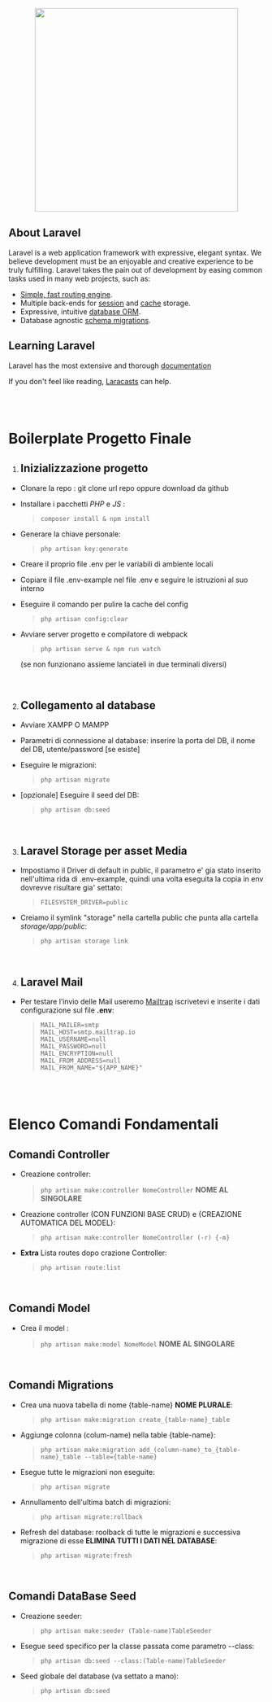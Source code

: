 <p align="center"><a href="https://laravel.com" target="_blank"><img src="https://raw.githubusercontent.com/laravel/art/master/logo-lockup/5%20SVG/2%20CMYK/1%20Full%20Color/laravel-logolockup-cmyk-red.svg" width="400"></a></p>

## About Laravel

Laravel is a web application framework with expressive, elegant syntax. We believe development must be an enjoyable and creative experience to be truly fulfilling. Laravel takes the pain out of development by easing common tasks used in many web projects, such as:

-   [Simple, fast routing engine](https://laravel.com/docs/routing).
-   Multiple back-ends for [session](https://laravel.com/docs/session) and [cache](https://laravel.com/docs/cache) storage.
-   Expressive, intuitive [database ORM](https://laravel.com/docs/eloquent).
-   Database agnostic [schema migrations](https://laravel.com/docs/migrations).

## Learning Laravel

Laravel has the most extensive and thorough [documentation](https://laravel.com/docs)

If you don't feel like reading, [Laracasts](https://laracasts.com) can help.

<br/>
<br/>

# Boilerplate Progetto Finale

1. ## Inizializzazione progetto

-   Clonare la repo : git clone url repo oppure download da github
-   Installare i pacchetti _PHP_ e _JS_ :
    > `composer install & npm install`
-   Generare la chiave personale:
    > `php artisan key:generate`
-   Creare il proprio file .env per le variabili di ambiente locali
-   Copiare il file .env-example nel file .env e seguire le istruzioni al suo interno
-   Eseguire il comando per pulire la cache del config

    > `php artisan config:clear`

-   Avviare server progetto e compilatore di webpack

    > `php artisan serve & npm run watch`

    (se non funzionano assieme lanciateli in due terminali diversi)

<br>

2. ## Collegamento al database

-   Avviare XAMPP O MAMPP
-   Parametri di connessione al database:
    inserire la porta del DB, il nome del DB, utente/password [se esiste]
-   Eseguire le migrazioni:
    > `php artisan migrate`
-   [opzionale] Eseguire il seed del DB:

    > `php artisan db:seed`

<br>

<!-- 3. ## Laravel Authentication [Laravel 7.0]

<br>

-   Installare laravel/ui:
    > `composer require laravel/ui:^2.4`
-   Creiamo lo **scaffolding auth con vue**:

    > `php artisan ui vue --auth`

     <br> -->

3. ## Laravel Storage per asset Media

-   Impostiamo il Driver di default in public, il parametro e' gia stato inserito nell'ultima rida di .env-example, quindi una volta eseguita la copia in env dovrevve risultare gia' settato:
    > `FILESYSTEM_DRIVER=public`
-   Creiamo il symlink "storage" nella cartella public che punta alla cartella _storage/app/public_:

    > `php artisan storage link`

<br>

4. ## Laravel Mail

<!-- -   Per drivers API based come mailgun utilizziamo la libreria guzzle:
    > `composer require guzzlehttp/guzzle` -->

-   Per testare l’invio delle Mail useremo [Mailtrap](https://Mailtrap.io) iscrivetevi e inserite i dati configurazione sul file **.env**:
    <br>
    > `MAIL_MAILER=smtp` <br> `MAIL_HOST=smtp.mailtrap.io` <br> `MAIL_USERNAME=null`<br> `MAIL_PASSWORD=null` <br> `MAIL_ENCRYPTION=null` <br> `MAIL_FROM_ADDRESS=null` <br> `MAIL_FROM_NAME="${APP_NAME}"`

<br>
<br>

# Elenco Comandi Fondamentali

## Comandi Controller

-   Creazione controller:
    > `php artisan make:controller NomeController` **NOME AL SINGOLARE**
-   Creazione controller (CON FUNZIONI BASE CRUD) e {CREAZIONE AUTOMATICA DEL MODEL}:

    > `php artisan make:controller NomeController (-r) {-m} `<br/>

-   **Extra** Lista routes dopo crazione Controller:
    > `php artisan route:list`

<br/>

## Comandi Model

-   Crea il model :
    > `php artisan make:model NomeModel` **NOME AL SINGOLARE**

<br>

## Comandi Migrations

-   Crea una nuova tabella di nome {table-name} **NOME PLURALE**:
    > `php artisan make:migration create_{table-name}_table`
-   Aggiunge colonna (colum-name) nella table {table-name}:
    > `php artisan make:migration add_(column-name)_to_{table-name}_table --table={table-name}`
-   Esegue tutte le migrazioni non eseguite:
    > `php artisan migrate`
-   Annullamento dell'ultima batch di migrazioni:
    > `php artisan migrate:rollback`
-   Refresh del database: roolback di tutte le migrazioni e successiva migrazione di esse **ELIMINA TUTTI I DATI NEL DATABASE**:
    > `php artisan migrate:fresh`

<br>

## Comandi DataBase Seed

-   Creazione seeder:
    > `php artisan make:seeder (Table-name)TableSeeder`
-   Esegue seed specifico per la classe passata come parametro --class:
    > `php artisan db:seed --class:(Table-name)TableSeeder`
-   Seed globale del database (va settato a mano):
    > `php artisan db:seed`
